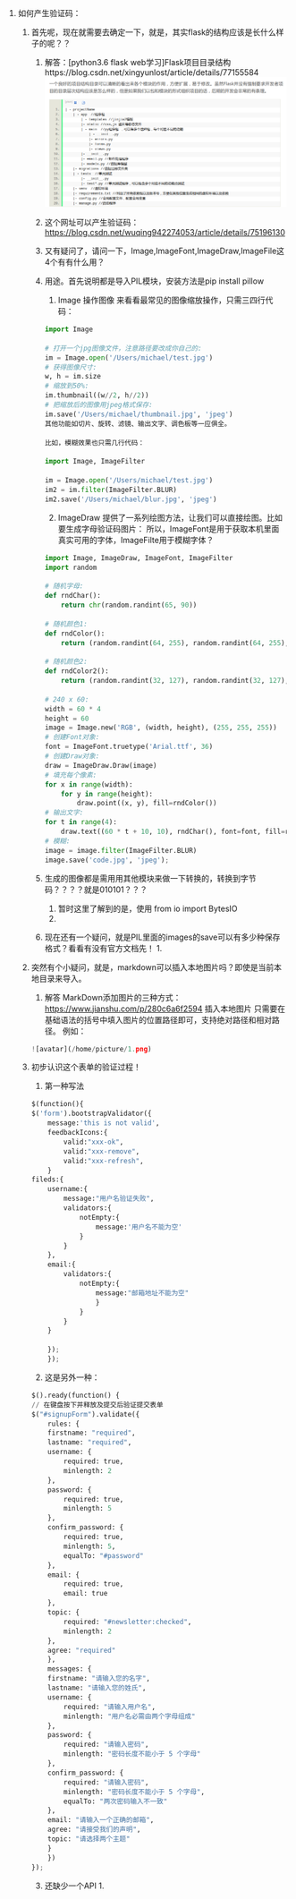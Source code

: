 1. 如何产生验证码：
    1. 首先呢，现在就需要去确定一下，就是，其实flask的结构应该是长什么样子的呢？？
        1. 解答：[python3.6 flask web学习]Flask项目目录结构https://blog.csdn.net/xingyunlost/article/details/77155584
        ![images](dir_str.png)

        2. 这个网址可以产生验证码：https://blog.csdn.net/wuqing942274053/article/details/75196130

        3. 又有疑问了，请问一下，Image,ImageFont,ImageDraw,ImageFile这4个有有什么用？
        4. 用途。首先说明都是导入PIL模块，安装方法是pip install pillow
            1. Image 操作图像
            来看看最常见的图像缩放操作，只需三四行代码：
            ```python
            import Image

            # 打开一个jpg图像文件，注意路径要改成你自己的:
            im = Image.open('/Users/michael/test.jpg')
            # 获得图像尺寸:
            w, h = im.size
            # 缩放到50%:
            im.thumbnail((w//2, h//2))
            # 把缩放后的图像用jpeg格式保存:
            im.save('/Users/michael/thumbnail.jpg', 'jpeg')
            其他功能如切片、旋转、滤镜、输出文字、调色板等一应俱全。

            比如，模糊效果也只需几行代码：

            import Image, ImageFilter

            im = Image.open('/Users/michael/test.jpg')
            im2 = im.filter(ImageFilter.BLUR)
            im2.save('/Users/michael/blur.jpg', 'jpeg')
            ```

            2. ImageDraw 提供了一系列绘图方法，让我们可以直接绘图。比如要生成字母验证码图片：
                所以，ImageFont是用于获取本机里面真实可用的字体，ImageFilte用于模糊字体？
            ```python
            import Image, ImageDraw, ImageFont, ImageFilter
            import random

            # 随机字母:
            def rndChar():
                return chr(random.randint(65, 90))

            # 随机颜色1:
            def rndColor():
                return (random.randint(64, 255), random.randint(64, 255), random.randint(64, 255))

            # 随机颜色2:
            def rndColor2():
                return (random.randint(32, 127), random.randint(32, 127), random.randint(32, 127))

            # 240 x 60:
            width = 60 * 4
            height = 60
            image = Image.new('RGB', (width, height), (255, 255, 255))
            # 创建Font对象:
            font = ImageFont.truetype('Arial.ttf', 36)
            # 创建Draw对象:
            draw = ImageDraw.Draw(image)
            # 填充每个像素:
            for x in range(width):
                for y in range(height):
                    draw.point((x, y), fill=rndColor())
            # 输出文字:
            for t in range(4):
                draw.text((60 * t + 10, 10), rndChar(), font=font, fill=rndColor2())
            # 模糊:
            image = image.filter(ImageFilter.BLUR)
            image.save('code.jpg', 'jpeg');
            ```
        5. 生成的图像都是需用用其他模块来做一下转换的，转换到字节码？？？？就是010101？？？
            1. 暂时这里了解到的是，使用 from io import BytesIO
            2. 

        6. 现在还有一个疑问，就是PIL里面的images的save可以有多少种保存格式？看看有没有官方文档先！
            1. 

    2. 突然有个小疑问，就是，markdown可以插入本地图片吗？即使是当前本地目录来导入。
        1. 解答
        MarkDown添加图片的三种方式：https://www.jianshu.com/p/280c6a6f2594
        插入本地图片
        只需要在基础语法的括号中填入图片的位置路径即可，支持绝对路径和相对路径。
        例如：
        ```python
        ![avatar](/home/picture/1.png)
        ```
    3. 初步认识这个表单的验证过程！
        1. 第一种写法
        ```python
        $(function(){
        $('form').bootstrapValidator({
            message:'this is not valid',
            feedbackIcons:{
                valid:"xxx-ok",
                valid:"xxx-remove",
                valid:"xxx-refresh",
            }
        fileds:{
            username:{
                message:"用户名验证失败",
                validators:{
                    notEmpty:{
                        message:'用户名不能为空'
                    }
                }
            },
            email:{
                validators:{
                    notEmpty:{
                        message:"邮箱地址不能为空"
                        }
                    }
                }
            }

            });
            });
        ```
        2. 这是另外一种：
        ```python
        $().ready(function() {
        // 在键盘按下并释放及提交后验证提交表单
        $("#signupForm").validate({
            rules: {
            firstname: "required",
            lastname: "required",
            username: {
                required: true,
                minlength: 2
            },
            password: {
                required: true,
                minlength: 5
            },
            confirm_password: {
                required: true,
                minlength: 5,
                equalTo: "#password"
            },
            email: {
                required: true,
                email: true
            },
            topic: {
                required: "#newsletter:checked",
                minlength: 2
            },
            agree: "required"
            },
            messages: {
            firstname: "请输入您的名字",
            lastname: "请输入您的姓氏",
            username: {
                required: "请输入用户名",
                minlength: "用户名必需由两个字母组成"
            },
            password: {
                required: "请输入密码",
                minlength: "密码长度不能小于 5 个字母"
            },
            confirm_password: {
                required: "请输入密码",
                minlength: "密码长度不能小于 5 个字母",
                equalTo: "两次密码输入不一致"
            },
            email: "请输入一个正确的邮箱",
            agree: "请接受我们的声明",
            topic: "请选择两个主题"
            }
            })
        });
        ```
        3. 还缺少一个API
            1. 

